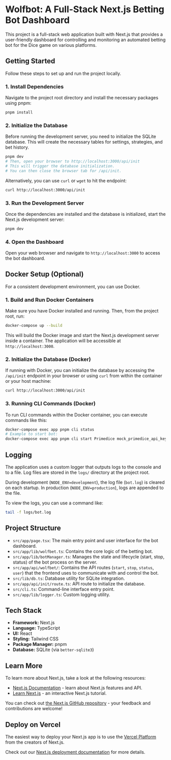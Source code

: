 # Wolfbot: A Full-Stack Next.js Betting Bot Dashboard

This project is a full-stack web application built with Next.js that provides a user-friendly dashboard for controlling and monitoring an automated betting bot for the Dice game on various platforms.

## Getting Started

Follow these steps to set up and run the project locally.

### 1. Install Dependencies

Navigate to the project root directory and install the necessary packages using pnpm:

```bash
pnpm install
```

### 2. Initialize the Database

Before running the development server, you need to initialize the SQLite database. This will create the necessary tables for settings, strategies, and bet history.

```bash
pnpm dev
# Then, open your browser to http://localhost:3000/api/init
# This will trigger the database initialization.
# You can then close the browser tab for /api/init.
```

Alternatively, you can use `curl` or `wget` to hit the endpoint:

```bash
curl http://localhost:3000/api/init
```

### 3. Run the Development Server

Once the dependencies are installed and the database is initialized, start the Next.js development server:

```bash
pnpm dev
```

### 4. Open the Dashboard

Open your web browser and navigate to `http://localhost:3000` to access the bot dashboard.

## Docker Setup (Optional)

For a consistent development environment, you can use Docker.

### 1. Build and Run Docker Containers

Make sure you have Docker installed and running. Then, from the project root, run:

```bash
docker-compose up --build
```

This will build the Docker image and start the Next.js development server inside a container. The application will be accessible at `http://localhost:3000`.

### 2. Initialize the Database (Docker)

If running with Docker, you can initialize the database by accessing the `/api/init` endpoint in your browser or using `curl` from within the container or your host machine:

```bash
curl http://localhost:3000/api/init
```

### 3. Running CLI Commands (Docker)

To run CLI commands within the Docker container, you can execute commands like this:

```bash
docker-compose exec app pnpm cli status
# Example to start bot:
docker-compose exec app pnpm cli start Primedice mock_primedice_api_key 0.00000001 2 over 49.5
```

## Logging

The application uses a custom logger that outputs logs to the console and to a file. Log files are stored in the `logs/` directory at the project root.

During development (`NODE_ENV=development`), the log file (`bot.log`) is cleared on each startup. In production (`NODE_ENV=production`), logs are appended to the file.

To view the logs, you can use a command like:

```bash
tail -f logs/bot.log
```

## Project Structure

*   `src/app/page.tsx`: The main entry point and user interface for the bot dashboard.
*   `src/app/lib/wolfbet.ts`: Contains the core logic of the betting bot.
*   `src/app/lib/botManager.ts`: Manages the state and lifecycle (start, stop, status) of the bot process on the server.
*   `src/app/api/wolfbet/`: Contains the API routes (`start`, `stop`, `status`, `user`) that the frontend uses to communicate with and control the bot.
*   `src/lib/db.ts`: Database utility for SQLite integration.
*   `src/app/api/init/route.ts`: API route to initialize the database.
*   `src/cli.ts`: Command-line interface entry point.
*   `src/app/lib/logger.ts`: Custom logging utility.

## Tech Stack

*   **Framework:** Next.js
*   **Language:** TypeScript
*   **UI:** React
*   **Styling:** Tailwind CSS
*   **Package Manager:** pnpm
*   **Database:** SQLite (via `better-sqlite3`)

## Learn More

To learn more about Next.js, take a look at the following resources:

- [Next.js Documentation](https://nextjs.org/docs) - learn about Next.js features and API.
- [Learn Next.js](https://nextjs.org/learn) - an interactive Next.js tutorial.

You can check out [the Next.js GitHub repository](https://github.com/vercel/next.js) - your feedback and contributions are welcome!

## Deploy on Vercel

The easiest way to deploy your Next.js app is to use the [Vercel Platform](https://vercel.com/new?utm_medium=default-template&filter=next.js&utm_source=create-next-app&utm_campaign=create-next-app-readme) from the creators of Next.js.

Check out our [Next.js deployment documentation](https://nextjs.org/docs/app/building-your-application/deploying) for more details.